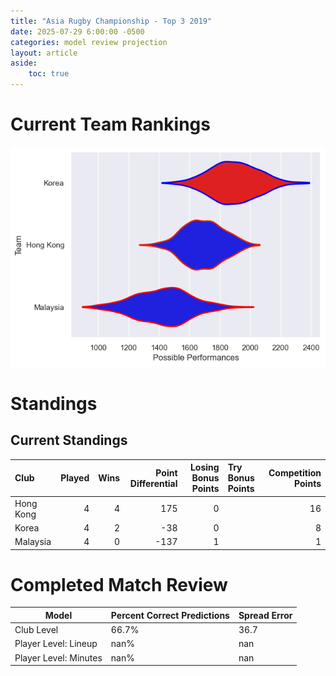 ```yaml
---  
title: "Asia Rugby Championship - Top 3 2019"  
date: 2025-07-29 6:00:00 -0500  
categories: model review projection  
layout: article  
aside:  
    toc: true  
---
```

# Current Team Rankings


![Club Rankings](plots/rankings_Asia_Rugby_Championship_-_Top_3_2019.png)
# Standings

## Current Standings


| Club      |   Played |   Wins |   Point Differential |   Losing Bonus Points | Try Bonus Points   |   Competition Points |
|:----------|---------:|-------:|---------------------:|----------------------:|:-------------------|---------------------:|
| Hong Kong |        4 |      4 |                  175 |                     0 |                    |                   16 |
| Korea     |        4 |      2 |                  -38 |                     0 |                    |                    8 |
| Malaysia  |        4 |      0 |                 -137 |                     1 |                    |                    1 |



# Completed Match Review


| Model | Percent Correct Predictions | Spread Error |
| ------ | ------ | ------ |
| Club Level | 66.7% | 36.7 |
| Player Level: Lineup | nan% | nan |
| Player Level: Minutes | nan% | nan |

